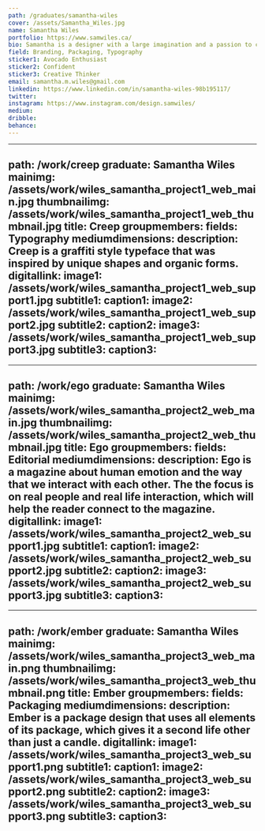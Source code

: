 ```yaml
---
path: /graduates/samantha-wiles
cover: /assets/Samantha_Wiles.jpg
name: Samantha Wiles
portfolio: https://www.samwiles.ca/
bio: Samantha is a designer with a large imagination and a passion to create. She enjoys exploring the professionalism of graphic design while working with other creatives. In her spare time she can be found ordering Uber Eats burritos or spending time with her pet hedgehog Flynn.  
field: Branding, Packaging, Typography
sticker1: Avocado Enthusiast
sticker2: Confident 
sticker3: Creative Thinker
email: samantha.m.wiles@gmail.com
linkedin: https://www.linkedin.com/in/samantha-wiles-98b195117/
twitter:
instagram: https://www.instagram.com/design.samwiles/
medium:
dribble:
behance:
---
```


---
path: /work/creep
graduate: Samantha Wiles
mainimg: /assets/work/wiles_samantha_project1_web_main.jpg
thumbnailimg: /assets/work/wiles_samantha_project1_web_thumbnail.jpg
title: Creep
groupmembers:
fields: Typography
mediumdimensions:
description: Creep is a graffiti style typeface that was inspired by unique shapes and organic forms.
digitallink:
image1: /assets/work/wiles_samantha_project1_web_support1.jpg
subtitle1:
caption1:
image2: /assets/work/wiles_samantha_project1_web_support2.jpg
subtitle2:
caption2:
image3: /assets/work/wiles_samantha_project1_web_support3.jpg
subtitle3:
caption3:
---

---
path: /work/ego
graduate: Samantha Wiles
mainimg: /assets/work/wiles_samantha_project2_web_main.jpg
thumbnailimg: /assets/work/wiles_samantha_project2_web_thumbnail.jpg
title: Ego
groupmembers:
fields: Editorial
mediumdimensions:
description: Ego is a magazine about human emotion and the way that we interact with each other. The the focus is on real people and real life interaction, which will help the reader connect to the magazine.
digitallink:
image1: /assets/work/wiles_samantha_project2_web_support1.jpg
subtitle1:
caption1:
image2: /assets/work/wiles_samantha_project2_web_support2.jpg
subtitle2:
caption2:
image3: /assets/work/wiles_samantha_project2_web_support3.jpg
subtitle3:
caption3:
---

---
path: /work/ember
graduate: Samantha Wiles
mainimg: /assets/work/wiles_samantha_project3_web_main.png
thumbnailimg: /assets/work/wiles_samantha_project3_web_thumbnail.png
title: Ember
groupmembers:
fields: Packaging
mediumdimensions:
description: Ember is a package design that uses all elements of its package, which gives it a second life other than just a candle.
digitallink:
image1: /assets/work/wiles_samantha_project3_web_support1.png
subtitle1:
caption1:
image2: /assets/work/wiles_samantha_project3_web_support2.png
subtitle2:
caption2:
image3: /assets/work/wiles_samantha_project3_web_support3.png
subtitle3:
caption3:
---
